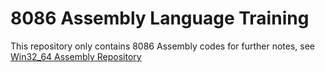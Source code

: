 # 8086 Assembly Language Training

This repository only contains 8086 Assembly codes for further notes, see [Win32_64 Assembly Repository](https://github.com/katipogluMustafa/Win32_64_Assembly)
